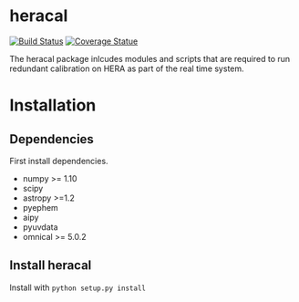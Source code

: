 # heracal

[![Build Status](https://travis-ci.org/HERA-Team/heracal.svg?branch=master)](https://travis-ci.org/HERA-Team/heracal)
[![Coverage Statue](https://coveralls.io/repos/github/HERA-Team/heracal/badge.svg?branch=master)](https://coveralls.io/github/HERA-Team/heracal?branch=master)

The heracal package inlcudes modules and scripts that are required to run redundant calibration on HERA as part of the real time system.

# Installation
## Dependencies
First install dependencies. 

* numpy >= 1.10
* scipy
* astropy >=1.2
* pyephem
* aipy
* pyuvdata
* omnical >= 5.0.2

## Install heracal
Install with ```python setup.py install```
